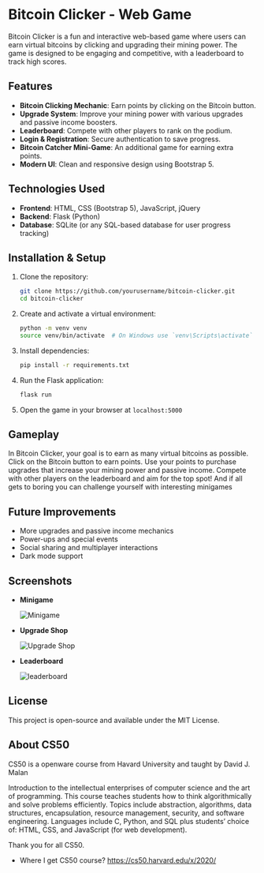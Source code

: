 # Bitcoin Clicker - Web Game

Bitcoin Clicker is a fun and interactive web-based game where users can earn virtual bitcoins by clicking and upgrading their mining power. The game is designed to be engaging and competitive, with a leaderboard to track high scores.

## Features

- **Bitcoin Clicking Mechanic**: Earn points by clicking on the Bitcoin button.
- **Upgrade System**: Improve your mining power with various upgrades and passive income boosters.
- **Leaderboard**: Compete with other players to rank on the podium.
- **Login & Registration**: Secure authentication to save progress.
- **Bitcoin Catcher Mini-Game**: An additional game for earning extra points.
- **Modern UI**: Clean and responsive design using Bootstrap 5.

## Technologies Used

- **Frontend**: HTML, CSS (Bootstrap 5), JavaScript, jQuery
- **Backend**: Flask (Python)
- **Database**: SQLite (or any SQL-based database for user progress tracking)

## Installation & Setup

1. Clone the repository:
   ```sh
   git clone https://github.com/yourusername/bitcoin-clicker.git
   cd bitcoin-clicker
   ```
2. Create and activate a virtual environment:
   ```sh
   python -m venv venv
   source venv/bin/activate  # On Windows use `venv\Scripts\activate`
   ```
3. Install dependencies:
   ```sh
   pip install -r requirements.txt
   ```
4. Run the Flask application:
   ```sh
   flask run
   ```
5. Open the game in your browser at `localhost:5000`

## Gameplay

In Bitcoin Clicker, your goal is to earn as many virtual bitcoins as possible. Click on the Bitcoin button to earn points. Use your points to purchase upgrades that increase your mining power and passive income. Compete with other players on the leaderboard and aim for the top spot!
And if all gets to boring you can challenge yourself with interesting minigames

## Future Improvements

- More upgrades and passive income mechanics
- Power-ups and special events
- Social sharing and multiplayer interactions
- Dark mode support

## Screenshots

- **Minigame**

  ![Minigame](image-2.png)

- **Upgrade Shop**

  ![Upgrade Shop](image-1.png)

- **Leaderboard**

  ![leaderboard](image.png)


## License

This project is open-source and available under the MIT License.

## About CS50
CS50 is a openware course from Havard University and taught by David J. Malan

Introduction to the intellectual enterprises of computer science and the art of programming. This course teaches students how to think algorithmically and solve problems efficiently. Topics include abstraction, algorithms, data structures, encapsulation, resource management, security, and software engineering. Languages include C, Python, and SQL plus students’ choice of: HTML, CSS, and JavaScript (for web development).

Thank you for all CS50.

- Where I get CS50 course?
https://cs50.harvard.edu/x/2020/
